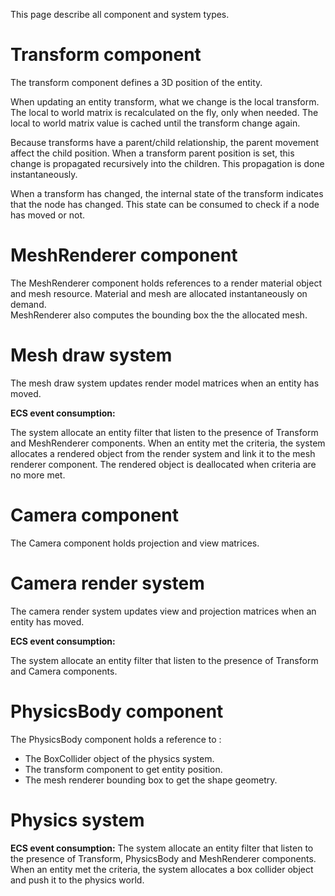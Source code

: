 This page describe all component and system types.

# Transform component

The transform component defines a 3D position of the entity.

When updating an entity transform, what we change is the local transform. The local to world matrix is recalculated on the fly, only when needed. The local to world matrix value is cached until the transform change again.

Because transforms have a parent/child relationship, the parent movement affect the child position. When a transform parent position is set, this change is propagated recursively into the children. This propagation is done instantaneously.

When a transform has changed, the internal state of the transform indicates that the node has changed. This state can be consumed to check if a node has moved or not.

# MeshRenderer component

The MeshRenderer component holds references to a render material object and mesh resource. Material and mesh are allocated instantaneously on demand.<br/>
MeshRenderer also computes the bounding box the the allocated mesh.

# Mesh draw system

The mesh draw system updates render model matrices when an entity has moved.

**ECS event consumption:**

The system allocate an entity filter that listen to the presence of Transform and MeshRenderer components. When an entity met the criteria, the system allocates a rendered object from the render system and link it to the mesh renderer component. 
The rendered object is deallocated when criteria are no more met.

# Camera component

The Camera component holds projection and view matrices.

# Camera render system

The camera render system updates view and projection matrices when an entity has moved. 

**ECS event consumption:**

The system allocate an entity filter that listen to the presence of Transform and Camera components.

# PhysicsBody component

The PhysicsBody component holds a reference to :

* The BoxCollider object of the physics system.
* The transform component to get entity position. 
* The mesh renderer bounding box to get the shape geometry. 

# Physics system

**ECS event consumption:**
The system allocate an entity filter that listen to the presence of Transform, PhysicsBody and MeshRenderer components. When an entity met the criteria, the system allocates a box collider object and push it to the physics world.